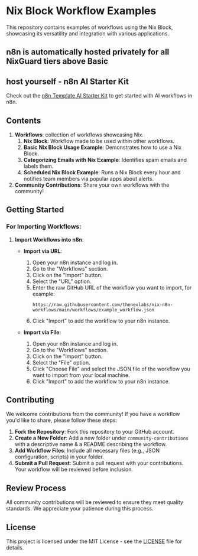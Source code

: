 # Nix Block Workflow Examples

This repository contains examples of workflows using the Nix Block, showcasing its versatility and integration with various applications.

## n8n is automatically hosted privately for all NixGuard tiers above Basic

## host yourself - n8n AI Starter Kit

Check out the [n8n Template AI Starter Kit](https://docs.n8n.io/hosting/starter-kits/ai-starter-kit/) to get started with AI workflows in n8n.

## Contents

1. **Workflows**: collection of workflows showcasing Nix.
   1. **Nix Block**: Workflow made to be used within other workflows.
   1. **Basic Nix Block Usage Example**: Demonstrates how to use a Nix Block.
   2. **Categorizing Emails with Nix Example**: Identifies spam emails and labels them.
   3. **Scheduled Nix Block Example**: Runs a Nix Block every hour and notifies team members via popular apps about alerts.
2. **Community Contributions**: Share your own workflows with the community!

## Getting Started

### For Importing Workflows:

1. **Import Workflows into n8n**:
   - **Import via URL**:
     1. Open your n8n instance and log in.
     2. Go to the "Workflows" section.
     3. Click on the "Import" button.
     4. Select the "URL" option.
     5. Enter the raw GitHub URL of the workflow you want to import, for example:
        ```plaintext
        https://raw.githubusercontent.com/thenexlabs/nix-n8n-workflows/main/workflows/example_workflow.json
        ```
     6. Click "Import" to add the workflow to your n8n instance.

   - **Import via File**:
     1. Open your n8n instance and log in.
     2. Go to the "Workflows" section.
     3. Click on the "Import" button.
     4. Select the "File" option.
     5. Click "Choose File" and select the JSON file of the workflow you want to import from your local machine.
     6. Click "Import" to add the workflow to your n8n instance.

## Contributing

We welcome contributions from the community! If you have a workflow you'd like to share, please follow these steps:

1. **Fork the Repository**: Fork this repository to your GitHub account.
2. **Create a New Folder**: Add a new folder under `community-contributions` with a descriptive name & a README describing the workflow.
3. **Add Workflow Files**: Include all necessary files (e.g., JSON configuration, scripts) in your folder.
4. **Submit a Pull Request**: Submit a pull request with your contributions. Your workflow will be reviewed before inclusion.

## Review Process

All community contributions will be reviewed to ensure they meet quality standards. We appreciate your patience during this process.

## License

This project is licensed under the MIT License - see the [LICENSE](LICENSE) file for details.

